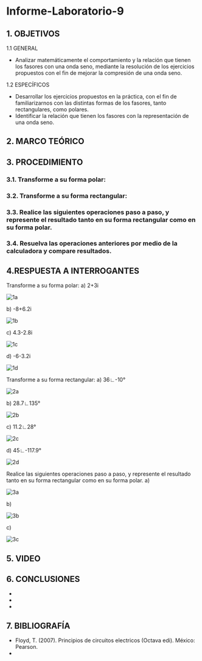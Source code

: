 # Informe-Laboratorio-9

## 1. OBJETIVOS
   1.1 GENERAL
   
   * Analizar matemáticamente el comportamiento y la relación que tienen los fasores con una onda seno, mediante la resolución de los ejercicios propuestos con el fin de mejorar la compresión de una onda seno.
   
   1.2 ESPECÍFICOS   
   
   * Desarrollar los ejercicios propuestos en la práctica, con el fin de familiarizarnos con las distintas formas de los fasores, tanto rectangulares, como polares. 
   * Identificar la relación que tienen los fasores con la representación de una onda seno.
   
## 2. MARCO TEÓRICO



## 3. PROCEDIMIENTO
### 3.1. Transforme a su forma polar:
### 3.2. Transforme a su forma rectangular:
### 3.3. Realice las siguientes operaciones paso a paso, y represente el resultado tanto en su forma rectangular como en su forma polar.
### 3.4. Resuelva las operaciones anteriores por medio de la calculadora y compare resultados.

## 4.RESPUESTA A INTERROGANTES 
Transforme a su forma polar:
a) 2+3i

![1a](https://user-images.githubusercontent.com/93681159/155048364-3bb1ee4d-0961-43c3-b55f-da8e824a9fe4.PNG)

b) -8+6.2i

![1b](https://user-images.githubusercontent.com/93681159/155048372-cc6a28b9-3b23-4611-adcf-d724e266ddfb.PNG)

c) 4.3-2.8i

![1c](https://user-images.githubusercontent.com/93681159/155048398-f5cdca18-bfe0-498e-a985-909f9d42d074.PNG)

d) -6-3.2i

![1d](https://user-images.githubusercontent.com/93681159/155048403-9fa44f7e-b4c5-4054-b9d1-d9833816a552.PNG)

Transforme a su forma rectangular:
a) 36∟-10°

![2a](https://user-images.githubusercontent.com/93681159/155048409-06f9067b-aaff-4ae8-96a8-777746ec6728.PNG)

b) 28.7∟135°

![2b](https://user-images.githubusercontent.com/93681159/155048418-19962875-0cbe-4b7a-ae4a-53c257c51fdd.PNG)

c) 11.2∟28°

![2c](https://user-images.githubusercontent.com/93681159/155048425-4d170226-87b0-4322-82c3-f87ffc247cd2.PNG)

d) 45∟-117.9°

![2d](https://user-images.githubusercontent.com/93681159/155048431-fc78e928-6e67-443c-b8d2-6e9b71ad23f8.PNG)

Realice las siguientes operaciones paso a paso, y represente el resultado tanto en su forma rectangular como en su forma polar.
a)

![3a](https://user-images.githubusercontent.com/93681159/155048442-c08115d6-c829-4cb3-8d4c-9f7dabe9cd32.PNG)

b)

![3b](https://user-images.githubusercontent.com/93681159/155048444-08edd3b4-03a6-4e40-a85d-6d71d3e8a631.PNG)

c)

![3c](https://user-images.githubusercontent.com/93681159/155048449-ac0a762c-c5e0-4435-9dd4-c8a76b35b180.PNG)

## 5. VIDEO



## 6. CONCLUSIONES
* 
* 
* 

## 7. BIBLIOGRAFÍA 
* Floyd, T. (2007). Principios de circuitos electricos (Octava edi). México: Pearson.
* 
